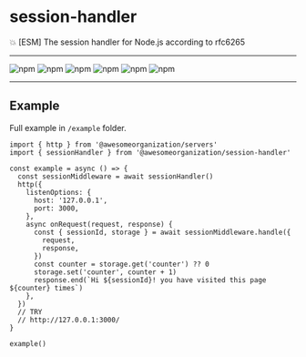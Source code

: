 # session-handler

:boom: [ESM] The session handler for Node.js according to rfc6265

---

![npm](https://img.shields.io/david/awesomeorganization/session-handler)
![npm](https://img.shields.io/npm/v/@awesomeorganization/session-handler)
![npm](https://img.shields.io/npm/dt/@awesomeorganization/session-handler)
![npm](https://img.shields.io/npm/l/@awesomeorganization/session-handler)
![npm](https://img.shields.io/bundlephobia/minzip/@awesomeorganization/session-handler)
![npm](https://img.shields.io/bundlephobia/min/@awesomeorganization/session-handler)

---

## Example

Full example in `/example` folder.

```
import { http } from '@awesomeorganization/servers'
import { sessionHandler } from '@awesomeorganization/session-handler'

const example = async () => {
  const sessionMiddleware = await sessionHandler()
  http({
    listenOptions: {
      host: '127.0.0.1',
      port: 3000,
    },
    async onRequest(request, response) {
      const { sessionId, storage } = await sessionMiddleware.handle({
        request,
        response,
      })
      const counter = storage.get('counter') ?? 0
      storage.set('counter', counter + 1)
      response.end(`Hi ${sessionId}! you have visited this page ${counter} times`)
    },
  })
  // TRY
  // http://127.0.0.1:3000/
}

example()
```
